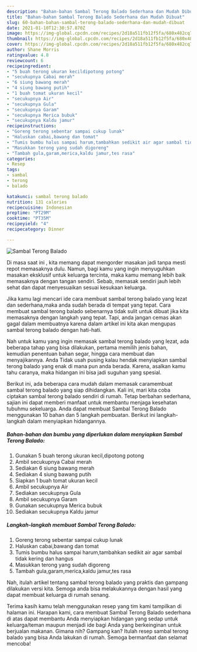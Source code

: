 ```yaml
---
description: "Bahan-bahan Sambal Terong Balado Sederhana dan Mudah Dibuat"
title: "Bahan-bahan Sambal Terong Balado Sederhana dan Mudah Dibuat"
slug: 60-bahan-bahan-sambal-terong-balado-sederhana-dan-mudah-dibuat
date: 2021-01-10T12:30:57.870Z
image: https://img-global.cpcdn.com/recipes/2d18a511fb12f5fa/680x482cq70/sambal-terong-balado-foto-resep-utama.jpg
thumbnail: https://img-global.cpcdn.com/recipes/2d18a511fb12f5fa/680x482cq70/sambal-terong-balado-foto-resep-utama.jpg
cover: https://img-global.cpcdn.com/recipes/2d18a511fb12f5fa/680x482cq70/sambal-terong-balado-foto-resep-utama.jpg
author: Shane Morris
ratingvalue: 4.8
reviewcount: 6
recipeingredient:
- "5 buah terong ukuran kecildipotong potong"
- "secukupnya Cabai merah"
- "6 siung bawang merah"
- "4 siung bawang putih"
- "1 buah tomat ukuran kecil"
- "secukupnya Air"
- "secukupnya Gula"
- "secukupnya Garam"
- "secukupnya Merica bubuk"
- "secukupnya Kaldu jamur"
recipeinstructions:
- "Goreng terong sebentar sampai cukup lunak"
- "Haluskan cabai,bawang dan tomat"
- "Tumis bumbu halus sampai harum,tambahkan sedikit air agar sambal tidak kering dan hangus"
- "Masukkan terong yang sudah digoreng"
- "Tambah gula,garam,merica,kaldu jamur,tes rasa"
categories:
- Resep
tags:
- sambal
- terong
- balado

katakunci: sambal terong balado 
nutrition: 131 calories
recipecuisine: Indonesian
preptime: "PT29M"
cooktime: "PT35M"
recipeyield: "4"
recipecategory: Dinner

---
```



![Sambal Terong Balado](https://img-global.cpcdn.com/recipes/2d18a511fb12f5fa/680x482cq70/sambal-terong-balado-foto-resep-utama.jpg)

Di masa  saat ini , kita memang dapat mengorder masakan jadi tanpa mesti repot memasaknya dulu. Namun, bagi kamu yang ingin menyuguhkan masakan eksklusif untuk keluarga tercinta, maka kamu memang lebih baik memasaknya dengan tangan sendiri. Sebab, memasak sendiri jauh lebih sehat dan dapat menyesuaikan sesuai kesukaan keluarga.

Jika kamu lagi mencari ide cara membuat sambal terong balado yang lezat dan sederhana,maka anda sudah berada di tempat yang tepat. Cara membuat sambal terong balado  sebenarnya tidak sulit untuk dibuat jika kita memasaknya dengan langkah yang tepat. Tapi, anda jangan cemas akan gagal dalam membuatnya 
karena dalam artikel ini kita akan mengupas sambal terong balado dengan hati-hati.  



Nah untuk kamu yang ingin memasak sambal terong balado yang lezat, ada beberapa tahap yang bisa dilakukan, pertama memilih jenis bahan, kemudian penentuan bahan segar, hingga cara membuat dan menyajikannya. Anda Tidak usah pusing kalau hendak menyiapkan sambal terong balado yang enak di mana pun anda berada. Karena, asalkan kamu  tahu caranya, maka hidangan ini bisa jadi suguhan yang spesial.

Berikut ini, ada beberapa cara mudah dalam memasak caramembuat sambal terong balado yang siap dihidangkan. Kali ini, mari kita coba ciptakan sambal terong balado sendiri di rumah. Tetap berbahan sederhana, sajian ini dapat memberi manfaat untuk membantu menjaga kesehatan tubuhmu sekeluarga. Anda dapat membuat Sambal Terong Balado menggunakan 10 bahan dan 5 langkah pembuatan. Berikut ini langkah-langkah dalam menyiapkan hidangannya.

<!--inarticleads1-->

##### Bahan-bahan dan bumbu yang diperlukan dalam menyiapkan Sambal Terong Balado:

1. Gunakan 5 buah terong ukuran kecil,dipotong potong
1. Ambil secukupnya Cabai merah
1. Sediakan 6 siung bawang merah
1. Sediakan 4 siung bawang putih
1. Siapkan 1 buah tomat ukuran kecil
1. Ambil secukupnya Air
1. Sediakan secukupnya Gula
1. Ambil secukupnya Garam
1. Gunakan secukupnya Merica bubuk
1. Sediakan secukupnya Kaldu jamur




<!--inarticleads2-->

##### Langkah-langkah membuat Sambal Terong Balado:

1. Goreng terong sebentar sampai cukup lunak
1. Haluskan cabai,bawang dan tomat
1. Tumis bumbu halus sampai harum,tambahkan sedikit air agar sambal tidak kering dan hangus
1. Masukkan terong yang sudah digoreng
1. Tambah gula,garam,merica,kaldu jamur,tes rasa




Nah, itulah artikel tentang  sambal terong balado  yang praktis dan gampang dilakukan versi kita. Semoga anda bisa melakukannya dengan hasil yang dapat membuat keluarga di rumah senang. 

Terima kasih kamu telah menggunakan resep yang tim kami tampilkan di halaman ini. Harapan kami, cara membuat  Sambal Terong Balado sederhana di atas dapat membantu Anda menyiapkan hidangan yang sedap untuk keluarga/teman maupun menjadi ide bagi Anda yang berkeinginan untuk berjualan makanan. Gimana nih? Gampang kan? Itulah resep sambal terong balado yang bisa Anda lakukan di rumah. Semoga bermanfaat dan selamat mencoba!

